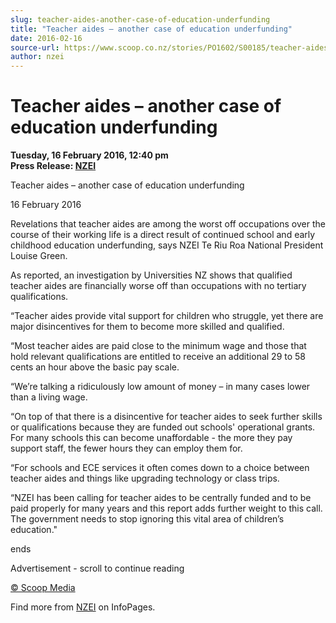 ```yaml
---
slug: teacher-aides-another-case-of-education-underfunding
title: "Teacher aides – another case of education underfunding"
date: 2016-02-16
source-url: https://www.scoop.co.nz/stories/PO1602/S00185/teacher-aides-another-case-of-education-underfunding.htm
author: nzei
---
```

Teacher aides – another case of education underfunding
======================================================

**Tuesday, 16 February 2016, 12:40 pm**  
**Press Release: [NZEI](https://info.scoop.co.nz/NZEI)**

  
Teacher aides – another case of education underfunding

16 February 2016

Revelations that teacher aides are among the worst off occupations over the course of their working life is a direct result of continued school and early childhood education underfunding, says NZEI Te Riu Roa National President Louise Green.

As reported, an investigation by Universities NZ shows that qualified teacher aides are financially worse off than occupations with no tertiary qualifications.

“Teacher aides provide vital support for children who struggle, yet there are major disincentives for them to become more skilled and qualified.

“Most teacher aides are paid close to the minimum wage and those that hold relevant qualifications are entitled to receive an additional 29 to 58 cents an hour above the basic pay scale.

“We’re talking a ridiculously low amount of money – in many cases lower than a living wage.

“On top of that there is a disincentive for teacher aides to seek further skills or qualifications because they are funded out schools' operational grants. For many schools this can become unaffordable - the more they pay support staff, the fewer hours they can employ them for.

“For schools and ECE services it often comes down to a choice between teacher aides and things like upgrading technology or class trips.

“NZEI has been calling for teacher aides to be centrally funded and to be paid properly for many years and this report adds further weight to this call. The government needs to stop ignoring this vital area of children’s education."

ends

Advertisement - scroll to continue reading





[© Scoop Media](http://www.scoop.co.nz/about/terms.html)

Find more from [NZEI](https://info.scoop.co.nz/NZEI) on InfoPages.